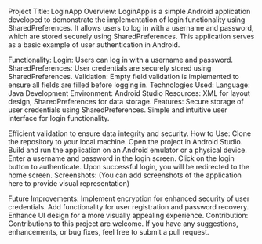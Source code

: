 Project Title: LoginApp
Overview:
LoginApp is a simple Android application developed to demonstrate the implementation of login functionality using SharedPreferences. It allows users to log in with a username and password, which are stored securely using SharedPreferences. This application serves as a basic example of user authentication in Android.

Functionality:
Login: Users can log in with a username and password.
SharedPreferences: User credentials are securely stored using SharedPreferences.
Validation: Empty field validation is implemented to ensure all fields are filled before logging in.
Technologies Used:
Language: Java
Development Environment: Android Studio
Resources: XML for layout design, SharedPreferences for data storage.
Features:
Secure storage of user credentials using SharedPreferences.
Simple and intuitive user interface for login functionality.

Efficient validation to ensure data integrity and security.
How to Use:
Clone the repository to your local machine.
Open the project in Android Studio.
Build and run the application on an Android emulator or a physical device.
Enter a username and password in the login screen.
Click on the login button to authenticate.
Upon successful login, you will be redirected to the home screen.
Screenshots:
(You can add screenshots of the application here to provide visual representation)

Future Improvements:
Implement encryption for enhanced security of user credentials.
Add functionality for user registration and password recovery.
Enhance UI design for a more visually appealing experience.
Contribution:
Contributions to this project are welcome. If you have any suggestions, enhancements, or bug fixes, feel free to submit a pull request.
